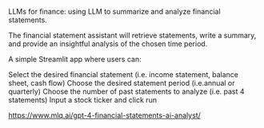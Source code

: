 LLMs for finance: using LLM to summarize and analyze financial statements.

The financial statement assistant will retrieve statements, write a summary, and provide an insightful analysis of the chosen time period.

A simple Streamlit app where users can:

Select the desired financial statement (i.e. income statement, balance sheet, cash flow)
Choose the desired statement period (i.e.annual or quarterly)
Choose the number of past statements to analyze (i.e. past 4 statements)
Input a stock ticker and click run

https://www.mlq.ai/gpt-4-financial-statements-ai-analyst/